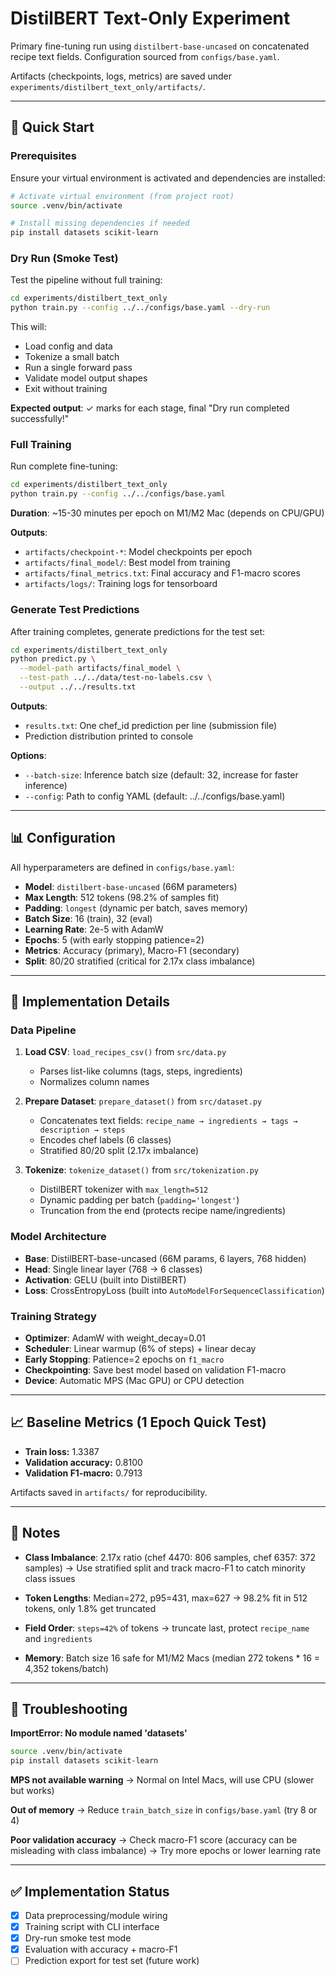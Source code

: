 # DistilBERT Text-Only Experiment

Primary fine-tuning run using `distilbert-base-uncased` on concatenated recipe text fields. Configuration sourced from `configs/base.yaml`.

Artifacts (checkpoints, logs, metrics) are saved under `experiments/distilbert_text_only/artifacts/`.

---

## 🚀 Quick Start

### Prerequisites

Ensure your virtual environment is activated and dependencies are installed:

```bash
# Activate virtual environment (from project root)
source .venv/bin/activate

# Install missing dependencies if needed
pip install datasets scikit-learn
```

### Dry Run (Smoke Test)

Test the pipeline without full training:

```bash
cd experiments/distilbert_text_only
python train.py --config ../../configs/base.yaml --dry-run
```

This will:
- Load config and data
- Tokenize a small batch
- Run a single forward pass
- Validate model output shapes
- Exit without training

**Expected output**: ✓ marks for each stage, final "Dry run completed successfully!"

### Full Training

Run complete fine-tuning:

```bash
cd experiments/distilbert_text_only
python train.py --config ../../configs/base.yaml
```

**Duration**: ~15-30 minutes per epoch on M1/M2 Mac (depends on CPU/GPU)

**Outputs**:
- `artifacts/checkpoint-*`: Model checkpoints per epoch
- `artifacts/final_model/`: Best model from training
- `artifacts/final_metrics.txt`: Final accuracy and F1-macro scores
- `artifacts/logs/`: Training logs for tensorboard

### Generate Test Predictions

After training completes, generate predictions for the test set:

```bash
cd experiments/distilbert_text_only
python predict.py \
  --model-path artifacts/final_model \
  --test-path ../../data/test-no-labels.csv \
  --output ../../results.txt
```

**Outputs**:
- `results.txt`: One chef_id prediction per line (submission file)
- Prediction distribution printed to console

**Options**:
- `--batch-size`: Inference batch size (default: 32, increase for faster inference)
- `--config`: Path to config YAML (default: ../../configs/base.yaml)

---

## 📊 Configuration

All hyperparameters are defined in `configs/base.yaml`:

- **Model**: `distilbert-base-uncased` (66M parameters)
- **Max Length**: 512 tokens (98.2% of samples fit)
- **Padding**: `longest` (dynamic per batch, saves memory)
- **Batch Size**: 16 (train), 32 (eval)
- **Learning Rate**: 2e-5 with AdamW
- **Epochs**: 5 (with early stopping patience=2)
- **Metrics**: Accuracy (primary), Macro-F1 (secondary)
- **Split**: 80/20 stratified (critical for 2.17x class imbalance)

---

## 🎯 Implementation Details

### Data Pipeline

1. **Load CSV**: `load_recipes_csv()` from `src/data.py`
   - Parses list-like columns (tags, steps, ingredients)
   - Normalizes column names

2. **Prepare Dataset**: `prepare_dataset()` from `src/dataset.py`
   - Concatenates text fields: `recipe_name → ingredients → tags → description → steps`
   - Encodes chef labels (6 classes)
   - Stratified 80/20 split (2.17x imbalance)

3. **Tokenize**: `tokenize_dataset()` from `src/tokenization.py`
   - DistilBERT tokenizer with `max_length=512`
   - Dynamic padding per batch (`padding='longest'`)
   - Truncation from the end (protects recipe name/ingredients)

### Model Architecture

- **Base**: DistilBERT-base-uncased (66M params, 6 layers, 768 hidden)
- **Head**: Single linear layer (768 → 6 classes)
- **Activation**: GELU (built into DistilBERT)
- **Loss**: CrossEntropyLoss (built into `AutoModelForSequenceClassification`)

### Training Strategy

- **Optimizer**: AdamW with weight_decay=0.01
- **Scheduler**: Linear warmup (6% of steps) + linear decay
- **Early Stopping**: Patience=2 epochs on `f1_macro`
- **Checkpointing**: Save best model based on validation F1-macro
- **Device**: Automatic MPS (Mac GPU) or CPU detection

---

## 📈 Baseline Metrics (1 Epoch Quick Test)

- **Train loss:** 1.3387
- **Validation accuracy:** 0.8100
- **Validation F1-macro:** 0.7913

Artifacts saved in `artifacts/` for reproducibility.

---

## 📝 Notes

- **Class Imbalance**: 2.17x ratio (chef 4470: 806 samples, chef 6357: 372 samples)
  → Use stratified split and track macro-F1 to catch minority class issues

- **Token Lengths**: Median=272, p95=431, max=627
  → 98.2% fit in 512 tokens, only 1.8% get truncated

- **Field Order**: `steps=42%` of tokens → truncate last, protect `recipe_name` and `ingredients`

- **Memory**: Batch size 16 safe for M1/M2 Macs (median 272 tokens * 16 = 4,352 tokens/batch)

---

## 🐛 Troubleshooting

**ImportError: No module named 'datasets'**
```bash
source .venv/bin/activate
pip install datasets scikit-learn
```

**MPS not available warning**
→ Normal on Intel Macs, will use CPU (slower but works)

**Out of memory**
→ Reduce `train_batch_size` in `configs/base.yaml` (try 8 or 4)

**Poor validation accuracy**
→ Check macro-F1 score (accuracy can be misleading with class imbalance)
→ Try more epochs or lower learning rate

---

## ✅ Implementation Status

- [x] Data preprocessing/module wiring
- [x] Training script with CLI interface
- [x] Dry-run smoke test mode
- [x] Evaluation with accuracy + macro-F1
- [ ] Prediction export for test set (future work)
